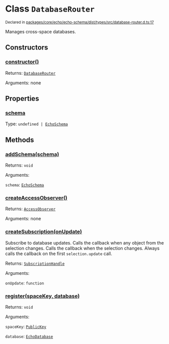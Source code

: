 # Class `DatabaseRouter`
<sub>Declared in [packages/core/echo/echo-schema/dist/types/src/database-router.d.ts:17]()</sub>


Manages cross-space databases.


## Constructors
### [constructor()]()



Returns: <code>[DatabaseRouter](/api/@dxos/react-client/classes/DatabaseRouter)</code>

Arguments: none


## Properties
### [schema]()
Type: <code>undefined | [EchoSchema](/api/@dxos/react-client/classes/EchoSchema)</code>


## Methods
### [addSchema(schema)]()



Returns: <code>void</code>

Arguments: 

`schema`: <code>[EchoSchema](/api/@dxos/react-client/classes/EchoSchema)</code>

### [createAccessObserver()]()



Returns: <code>[AccessObserver](/api/@dxos/react-client/classes/AccessObserver)</code>

Arguments: none

### [createSubscription(onUpdate)]()



Subscribe to database updates.
Calls the callback when any object from the selection changes.
Calls the callback when the selection changes.
Always calls the callback on the first  `selection.update`  call.


Returns: <code>[SubscriptionHandle](/api/@dxos/react-client/interfaces/SubscriptionHandle)</code>

Arguments: 

`onUpdate`: <code>function</code>

### [register(spaceKey, database)]()



Returns: <code>void</code>

Arguments: 

`spaceKey`: <code>[PublicKey](/api/@dxos/react-client/classes/PublicKey)</code>

`database`: <code>[EchoDatabase](/api/@dxos/react-client/classes/EchoDatabase)</code>
